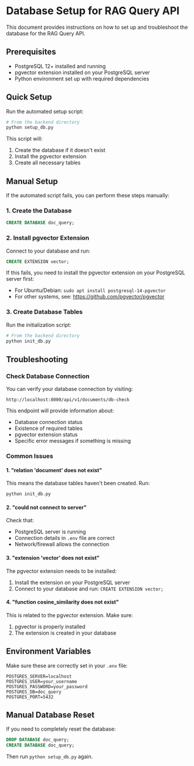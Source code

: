 # Database Setup for RAG Query API

This document provides instructions on how to set up and troubleshoot the database for the RAG Query API.

## Prerequisites

- PostgreSQL 12+ installed and running
- pgvector extension installed on your PostgreSQL server
- Python environment set up with required dependencies

## Quick Setup

Run the automated setup script:

```bash
# From the backend directory
python setup_db.py
```

This script will:
1. Create the database if it doesn't exist
2. Install the pgvector extension
3. Create all necessary tables

## Manual Setup

If the automated script fails, you can perform these steps manually:

### 1. Create the Database

```sql
CREATE DATABASE doc_query;
```

### 2. Install pgvector Extension

Connect to your database and run:

```sql
CREATE EXTENSION vector;
```

If this fails, you need to install the pgvector extension on your PostgreSQL server first:
- For Ubuntu/Debian: `sudo apt install postgresql-14-pgvector`
- For other systems, see: https://github.com/pgvector/pgvector

### 3. Create Database Tables

Run the initialization script:

```bash
# From the backend directory
python init_db.py
```

## Troubleshooting

### Check Database Connection

You can verify your database connection by visiting:
```
http://localhost:8000/api/v1/documents/db-check
```

This endpoint will provide information about:
- Database connection status
- Existence of required tables
- pgvector extension status
- Specific error messages if something is missing

### Common Issues

#### 1. "relation 'document' does not exist"

This means the database tables haven't been created. Run:
```bash
python init_db.py
```

#### 2. "could not connect to server"

Check that:
- PostgreSQL server is running
- Connection details in `.env` file are correct
- Network/firewall allows the connection

#### 3. "extension 'vector' does not exist"

The pgvector extension needs to be installed:
1. Install the extension on your PostgreSQL server
2. Connect to your database and run: `CREATE EXTENSION vector;`

#### 4. "function cosine_similarity does not exist"

This is related to the pgvector extension. Make sure:
1. pgvector is properly installed
2. The extension is created in your database

## Environment Variables

Make sure these are correctly set in your `.env` file:

```
POSTGRES_SERVER=localhost
POSTGRES_USER=your_username
POSTGRES_PASSWORD=your_password
POSTGRES_DB=doc_query
POSTGRES_PORT=5432
```

## Manual Database Reset

If you need to completely reset the database:

```sql
DROP DATABASE doc_query;
CREATE DATABASE doc_query;
```

Then run `python setup_db.py` again. 